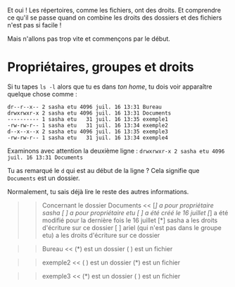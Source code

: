 Et oui ! Les répertoires, comme les fichiers, ont des droits.
Et comprendre ce qu'il se passe quand on combine les droits des dossiers et des fichiers n'est pas si facile !

Mais n'allons pas trop vite et commençons par le début.

# Propriétaires, groupes et droits

Si tu tapes `ls -l` alors que tu es dans *ton home*, tu dois voir apparaître quelque chose comme :

```
dr--r--x-- 2 sasha etu 4096 juil. 16 13:31 Bureau
drwxrwxr-x 2 sasha etu 4096 juil. 16 13:31 Documents
---------- 1 sasha etu   31 juil. 16 13:35 exemple1
-rw-rw-r-- 1 sasha etu   31 juil. 16 13:34 exemple2
d--x--x--x 2 sasha etu 4096 juil. 16 13:35 exemple3
-rw-rw-r-- 1 sasha etu   31 juil. 16 13:34 exemple4
```

Examinons avec attention la deuxième ligne : `drwxrwxr-x 2 sasha etu 4096 juil. 16 13:31 Documents`

Tu as remarqué le `d` qui est au début de la ligne ? Cela signifie que `Documents` est un dossier.

Normalement, tu sais déjà lire le reste des autres informations.

>> Concernant le dossier Documents <<
[*] a pour propriétaire sasha
[ ] a pour propriétaire etu
[ ] a été créé le 16 juillet
[*] a été modifié pour la dernière fois le 16 juillet
[*] sasha a les droits d'écriture sur ce dossier
[ ] ariel (qui n'est pas dans le groupe etu) a les droits d'écriture sur ce dossier

>> Bureau <<
(*) est un dossier
( ) est un fichier

>> exemple2 <<
( ) est un dossier
(*) est un fichier

>> exemple3 <<
(*) est un dossier
( ) est un fichier
